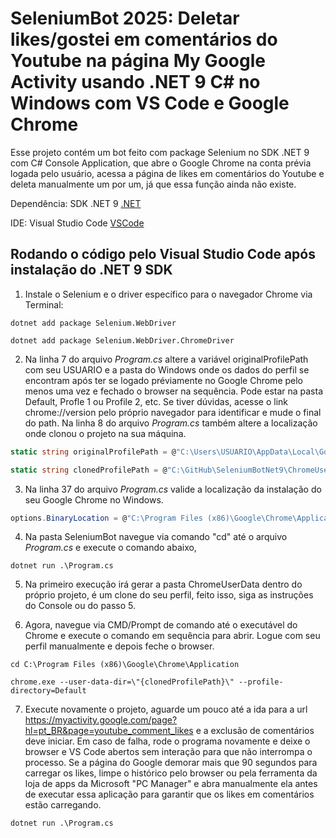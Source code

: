 # SeleniumBot 2025: Deletar likes/gostei em comentários do Youtube na página My Google Activity usando .NET 9 C# no Windows com VS Code e Google Chrome

Esse projeto contém um bot feito com package Selenium no SDK .NET 9 com C# Console Application, que abre o Google Chrome na conta prévia logada pelo usuário, acessa a página de likes em comentários do Youtube e deleta manualmente um por um, já que essa função ainda não existe.

Dependência: SDK .NET 9
[.NET](https://dotnet.microsoft.com/pt-br/download/dotnet/9.0)

IDE: Visual Studio Code
[VSCode](https://code.visualstudio.com/download)

## Rodando o código pelo Visual Studio Code após instalação do .NET 9 SDK

1. Instale o Selenium e o driver específico para o navegador Chrome via Terminal:

```console
dotnet add package Selenium.WebDriver
```

```console
dotnet add package Selenium.WebDriver.ChromeDriver
```

2. Na linha 7 do arquivo *Program.cs* altere a variável originalProfilePath com seu USUARIO e a pasta do Windows onde os dados do perfil se encontram após ter se logado préviamente no Google Chrome pelo menos uma vez e fechado o browser na sequência. Pode estar na pasta Default, Profle 1 ou Profile 2, etc. Se tiver dúvidas, acesse o link chrome://version pelo próprio navegador para identificar e mude o final do path.
Na linha 8 do arquivo *Program.cs* também altere a localização onde clonou o projeto na sua máquina.

```csharp
static string originalProfilePath = @"C:\Users\USUARIO\AppData\Local\Google\Chrome\User Data\Profile 2";

static string clonedProfilePath = @"C:\GitHub\SeleniumBotNet9\ChromeUserData";
```
3. Na linha 37 do arquivo *Program.cs* valide a localização da instalação do seu Google Chrome no Windows.

```csharp
options.BinaryLocation = @"C:\Program Files (x86)\Google\Chrome\Application\chrome.exe";
```

4. Na pasta SeleniumBot navegue via comando "cd" até o arquivo *Program.cs* e execute o comando abaixo,

```console
dotnet run .\Program.cs
```

5. Na primeiro execução irá gerar a pasta ChromeUserData dentro do próprio projeto, é um clone do seu perfil, feito isso, siga as instruções do Console ou do passo 5.

6. Agora, navegue via CMD/Prompt de comando até o executável do Chrome e execute o comando em sequência para abrir. Logue com seu perfil manualmente e depois feche o browser.

```console
cd C:\Program Files (x86)\Google\Chrome\Application
```

```console
chrome.exe --user-data-dir=\"{clonedProfilePath}\" --profile-directory=Default
```

7. Execute novamente o projeto, aguarde um pouco até a ida para a url https://myactivity.google.com/page?hl=pt_BR&page=youtube_comment_likes e a exclusão de comentários deve iniciar. Em caso de falha, rode o programa novamente e deixe o browser e VS Code abertos sem interação para que não interrompa o processo. Se a página do Google demorar mais que 90 segundos para carregar os likes, limpe o histórico pelo browser ou pela ferramenta da loja de apps da Microsoft "PC Manager" e abra manualmente ela antes de executar essa aplicação para garantir que os likes em comentários estão carregando.

```console
dotnet run .\Program.cs
```
